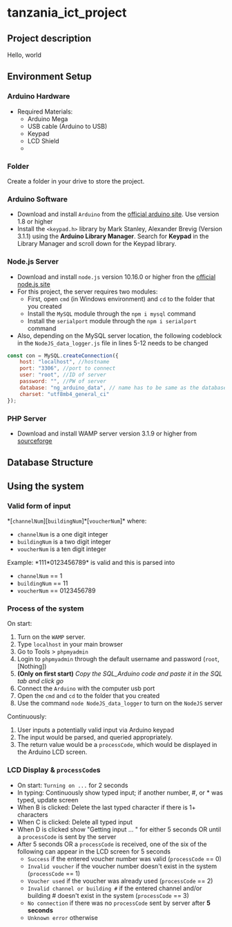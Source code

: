 # tanzania_ict_project
## Project description
Hello, world 

## Environment Setup

### Arduino Hardware 
- Required Materials:
  - Arduino Mega 
  - USB cable (Arduino to USB)
  - Keypad
  - LCD Shield 
  - 
### Folder
Create a folder in your drive to store the project. 

### Arduino Software
- Download and install `Arduino` from the [official arduino site](arduino.cc). Use version 1.8 or higher
- Install the `<keypad.h>` library by Mark Stanley, Alexander Brevig (Version 3.1.1) using the **Arduino Library Manager**. Search for **Keypad** in the Library Manager and scroll down for the Keypad library. 

### Node.js Server
- Download and install `node.js` version 10.16.0 or higher fron the [official node.js site](https://nodejs.org/en/)
- For this project, the server requires two modules:
  - First, open `cmd` (in Windows environment) and `cd` to the folder that you created
  - Install the `MySQL` module through the `npm i mysql` command
  - Install the `serialport` module through the `npm i serialport` command
- Also, depending on the MySQL server location, the following codeblock in the `NodeJS_data_logger.js` file in lines 5-12 needs to be changed

```javascript tomorrow
const con = MySQL.createConnection({
    host: "localhost", //hostname
    port: "3306", //port to connect 
    user: "root", //ID of server
    password: "", //PW of server 
    database: "ng_arduino_data", // name has to be same as the database to connect 
    charset: "utf8mb4_general_ci"
});
```

### PHP Server
- Download and install WAMP server version 3.1.9 or higher from [sourceforge](https://sourceforge.net/projects/wampserver/)

## Database Structure


## Using the system

### Valid form of input
\*\[`channelNum`\]\[`buildingNum`\]\*\[`voucherNum`\]\*
where: 
- `channelNum` is a one digit integer
- `buildingNum` is a two digit integer
- `voucherNum` is a ten digit integer

Example: 
\*111\*0123456789\* is valid and this is parsed into 
- `channelNum` == 1
- `buildingNum` == 11
- `voucherNum` == 0123456789

### Process of the system
On start: 
1. Turn on the `WAMP` server. 
2. Type `localhost` in your main browser 
3. Go to Tools > `phpmyadmin` 
4. Login to `phpmyadmin` through the default username and password (`root`, [Nothing]) 
5. **(Only on first start)** _Copy the SQL_Arduino code and paste it in the SQL tab and click go_
6. Connect the `Arduino` with the computer usb port
7. Open the `cmd` and `cd` to the folder that you created
8. Use the command `node NodeJS_data_logger` to turn on the `NodeJS` server

Continuously: 
1. User inputs a potentially valid input via Arduino keypad
2. The input would be parsed, and queried appropriately.
3. The return value would be a `processCode`, which would be displayed in the Arduino LCD screen.

### LCD Display & `processCode`s
- On start: `Turning on ...` for 2 seconds
- In typing: Continuously show typed input; if another number, #, or * was typed, update screen
- When B is clicked: Delete the last typed character if there is 1+ characters
- When C is clicked: Delete all typed input
- When D is clicked show "Getting input ... " for either 5 seconds OR until a `processCode` is sent by the server
- After 5 seconds OR a `processCode` is received, one of the six of the following can appear in the LCD screen for 5 seconds 
  - `Success` if the entered voucher number was valid (`processCode` == 0)
  - `Invalid voucher` if the voucher number doesn't exist in the system (`processCode` == 1)
  - `Voucher used` if the voucher was already used (`processCode` == 2)
  - `Invalid channel or building #` if the entered channel and/or building # doesn't exist in the system (`processCode` == 3)
  - `No connection` if there was no `processCode` sent by server after **5 seconds**
  - `Unknown error` otherwise
   

  




